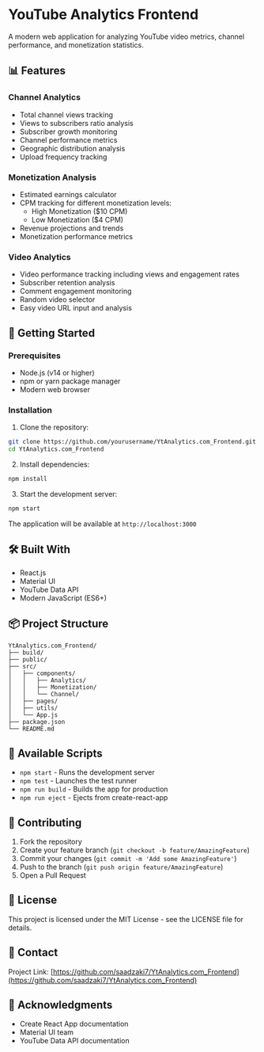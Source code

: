 # YouTube Analytics Frontend

A modern web application for analyzing YouTube video metrics, channel performance, and monetization statistics.

## 📊 Features

### Channel Analytics
- Total channel views tracking
- Views to subscribers ratio analysis
- Subscriber growth monitoring
- Channel performance metrics
- Geographic distribution analysis
- Upload frequency tracking

### Monetization Analysis
- Estimated earnings calculator
- CPM tracking for different monetization levels:
  - High Monetization ($10 CPM)
  - Low Monetization ($4 CPM)
- Revenue projections and trends
- Monetization performance metrics

### Video Analytics
- Video performance tracking including views and engagement rates
- Subscriber retention analysis
- Comment engagement monitoring
- Random video selector
- Easy video URL input and analysis

## 🚀 Getting Started

### Prerequisites

- Node.js (v14 or higher)
- npm or yarn package manager
- Modern web browser

### Installation

1. Clone the repository:
```bash
git clone https://github.com/yourusername/YtAnalytics.com_Frontend.git
cd YtAnalytics.com_Frontend
```

2. Install dependencies:
```bash
npm install
```

3. Start the development server:
```bash
npm start
```

The application will be available at `http://localhost:3000`

## 🛠️ Built With

- React.js
- Material UI
- YouTube Data API
- Modern JavaScript (ES6+)

## 📦 Project Structure

```
YtAnalytics.com_Frontend/
├── build/
├── public/
├── src/
│   ├── components/
│   │   ├── Analytics/
│   │   ├── Monetization/
│   │   └── Channel/
│   ├── pages/
│   ├── utils/
│   └── App.js
├── package.json
└── README.md
```

## 🔧 Available Scripts

- `npm start` - Runs the development server
- `npm test` - Launches the test runner
- `npm run build` - Builds the app for production
- `npm run eject` - Ejects from create-react-app

## 🤝 Contributing

1. Fork the repository
2. Create your feature branch (`git checkout -b feature/AmazingFeature`)
3. Commit your changes (`git commit -m 'Add some AmazingFeature'`)
4. Push to the branch (`git push origin feature/AmazingFeature`)
5. Open a Pull Request

## 📝 License

This project is licensed under the MIT License - see the LICENSE file for details.

## 📧 Contact

Project Link: [https://github.com/saadzaki7/YtAnalytics.com_Frontend](https://github.com/saadzaki7/YtAnalytics.com_Frontend)

## 🙏 Acknowledgments

- Create React App documentation
- Material UI team
- YouTube Data API documentation
